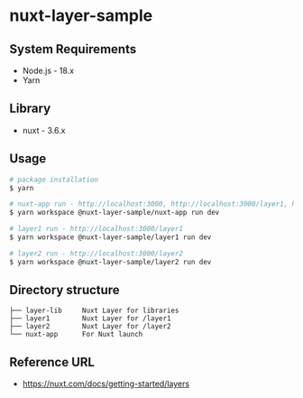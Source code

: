 # nuxt-layer-sample

## System Requirements

- Node.js - 18.x
- Yarn

## Library

- nuxt - 3.6.x

## Usage

```bash
# package installation
$ yarn

# nuxt-app run - http://localhost:3000, http://localhost:3000/layer1, http://localhost:3000/layer2
$ yarn workspace @nuxt-layer-sample/nuxt-app run dev

# layer1 run - http://localhost:3000/layer1
$ yarn workspace @nuxt-layer-sample/layer1 run dev

# layer2 run - http://localhost:3000/layer2
$ yarn workspace @nuxt-layer-sample/layer2 run dev
```

## Directory structure

```
├── layer-lib     Nuxt Layer for libraries
├── layer1        Nuxt Layer for /layer1
├── layer2        Nuxt Layer for /layer2
└── nuxt-app      For Nuxt launch
```

## Reference URL

- https://nuxt.com/docs/getting-started/layers
